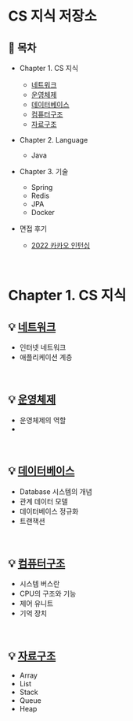 # CS 지식 저장소

## :memo: 목차

- Chapter 1. CS 지식
  - [네트워크](https://github.com/jojaeng2/Preparing-for-the-interview/tree/main/CS/Network)
  - [운영체제](https://github.com/jojaeng2/Preparing-for-the-interview/tree/main/CS/OperatingSystem)
  - [데이터베이스](https://github.com/jojaeng2/Preparing-for-the-interview/tree/main/CS/Database)
  - [컴퓨터구조](https://github.com/jojaeng2/Preparing-for-the-interview/tree/main/CS/ComputerStructure)
  - [자료구조](https://github.com/jojaeng2/Preparing-for-the-interview/tree/main/CS/DataStructure)
- Chapter 2. Language
  - Java
- Chapter 3. 기술
  - Spring
  - Redis
  - JPA
  - Docker

- 면접 후기
  - [2022 카카오 인턴십](https://blog.naver.com/ds4ouj/222767468397)
  

</br>

# Chapter 1. CS 지식
## :bulb: [네트워크](https://github.com/jojaeng2/Preparing-for-the-interview/tree/main/CS/Network)
  - 인터넷 네트워크
  - 애플리케이션 계층


</br>

## :bulb: [운영체제](https://github.com/jojaeng2/Preparing-for-the-interview/tree/main/CS/OperatingSystem)
  - 운영체제의 역할
  - 


</br>

## :bulb: [데이터베이스](https://github.com/jojaeng2/Preparing-for-the-interview/tree/main/CS/Database)
  - Database 시스템의 개념
  - 관계 데이터 모델
  - 데이터베이스 정규화
  - 트랜잭션

</br>

## :bulb: [컴퓨터구조](https://github.com/jojaeng2/Preparing-for-the-interview/tree/main/CS/ComputerStructure)  
  - 시스템 버스란
  - CPU의 구조와 기능
  - 제어 유니트
  - 기억 장치

</br>

## :bulb: [자료구조](https://github.com/jojaeng2/Preparing-for-the-interview/tree/main/CS/DataStructure)
  - Array
  - List
  - Stack
  - Queue
  - Heap